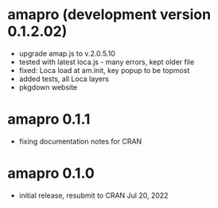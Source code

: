 # amapro (development version 0.1.2.02)
* upgrade amap.js to v.2.0.5.10
* tested with latest loca.js - many errors, kept older file
* fixed: Loca load at am.init, key popup to be topmost
* added tests, all Loca layers
* pkgdown website

# amapro 0.1.1
* fixing documentation notes for CRAN

# amapro 0.1.0
* initial release, resubmit to CRAN Jul 20, 2022
